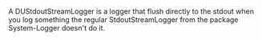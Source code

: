 A DUStdoutStreamLogger is a logger that flush directly to the stdout when you log something the regular StdoutStreamLogger from the package System-Logger doesn't do it.
